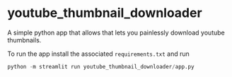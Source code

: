 # youtube_thumbnail_downloader

A simple python app that allows that lets you painlessly download youtube thumbnails.

To run the app install the associated `requirements.txt` and run

```python
python -m streamlit run youtube_thumbnail_downloader/app.py
```
